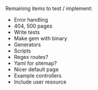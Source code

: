 Remaining items to test / implement:

* Error handling
* 404, 500 pages
* Write tests
* Make gem with binary
* Generators
* Scripts
* Regex routes?
* Yaml for sitemap?
* Nicer default page
* Example controllers
* Include user resource
